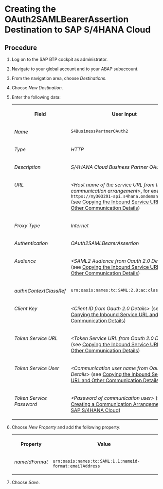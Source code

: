 <!-- loiob968a25fe20e4f9a8f4366d1972fc7d4 -->

# Creating the OAuth2SAMLBearerAssertion Destination to SAP S/4​HANA Cloud



## Procedure

1.  Log on to the SAP BTP cockpit as administrator.

2.  Navigate to your global account and to your ABAP subaccount.

3.  From the navigation area, choose *Destinations*.

4.  Choose *New Destination*.

5.  Enter the following data:


    <table>
    <tr>
    <th valign="top">

    Field


    
    </th>
    <th valign="top">

    User Input


    
    </th>
    </tr>
    <tr>
    <td valign="top">
    
    *Name*


    
    </td>
    <td valign="top">
    
    `S4BusinessPartnerOAuth2`


    
    </td>
    </tr>
    <tr>
    <td valign="top">
    
    *Type* 


    
    </td>
    <td valign="top">
    
    *HTTP* 


    
    </td>
    </tr>
    <tr>
    <td valign="top">
    
    *Description*


    
    </td>
    <td valign="top">
    
    *S/4HANA Cloud Business Partner OAuth2​*


    
    </td>
    </tr>
    <tr>
    <td valign="top">
    
    *URL*


    
    </td>
    <td valign="top">
    
    *<Host name of the service URL from the communication arrangement​\>*, for example, `https://my303291-api.s4hana.ondemand.com` \(see [Copying the Inbound Service URL and Other Communication Details](copying-the-inbound-service-url-and-other-communication-details-a14394b.md)\)


    
    </td>
    </tr>
    <tr>
    <td valign="top">
    
    *Proxy Type*


    
    </td>
    <td valign="top">
    
    *Internet*


    
    </td>
    </tr>
    <tr>
    <td valign="top">
    
    *Authentication*


    
    </td>
    <td valign="top">
    
    *OAuth2SAMLBearerAssertion​*


    
    </td>
    </tr>
    <tr>
    <td valign="top">
    
    *Audience*


    
    </td>
    <td valign="top">
    
    *<SAML2 Audience from Oauth 2.0 Details\>* \(see [Copying the Inbound Service URL and Other Communication Details](copying-the-inbound-service-url-and-other-communication-details-a14394b.md)\)


    
    </td>
    </tr>
    <tr>
    <td valign="top">
    
    *authnContextClassRef*


    
    </td>
    <td valign="top">
    
    `urn:oasis:names:tc:SAML:2.0:ac:classes:X509​`


    
    </td>
    </tr>
    <tr>
    <td valign="top">
    
    *Client Key*


    
    </td>
    <td valign="top">
    
    *<Client ID from Oauth 2.0 Details\>* \(see [Copying the Inbound Service URL and Other Communication Details](copying-the-inbound-service-url-and-other-communication-details-a14394b.md)\)


    
    </td>
    </tr>
    <tr>
    <td valign="top">
    
    *Token Service URL*


    
    </td>
    <td valign="top">
    
    *<Token Service URL from Oauth 2.0 Details\>* \(see [Copying the Inbound Service URL and Other Communication Details](copying-the-inbound-service-url-and-other-communication-details-a14394b.md)\)


    
    </td>
    </tr>
    <tr>
    <td valign="top">
    
    *Token Service User*


    
    </td>
    <td valign="top">
    
    *<Communication user name​ from Oauth 2.0 Details\>* \(see [Copying the Inbound Service URL and Other Communication Details](copying-the-inbound-service-url-and-other-communication-details-a14394b.md)\)


    
    </td>
    </tr>
    <tr>
    <td valign="top">
    
    *Token Service Password​*


    
    </td>
    <td valign="top">
    
    *<Password of communication user\>* \(see [Creating a Communication Arrangement in SAP S/4HANA Cloud](creating-a-communication-arrangement-in-sap-s-4hana-cloud-889fbe3.md)\)


    
    </td>
    </tr>
    </table>
    
6.  Choose *New Property* and add the following property:


    <table>
    <tr>
    <th valign="top">

    Property


    
    </th>
    <th valign="top">

    Value


    
    </th>
    </tr>
    <tr>
    <td valign="top">
    
    *nameIdFormat*​


    
    </td>
    <td valign="top">
    
    `urn:oasis:names:tc:SAML:1.1:nameid-format:emailAddress`


    
    </td>
    </tr>
    </table>
    
7.  Choose *Save*.


